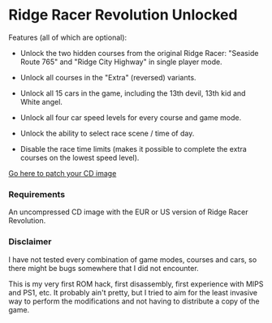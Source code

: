 # Ridge Racer Revolution Unlocked
Features (all of which are optional):
* Unlock the two hidden courses from the original Ridge Racer: "Seaside Route 765" and "Ridge City Highway" in single player mode.

* Unlock all courses in the "Extra" (reversed) variants.

* Unlock all 15 cars in the game, including the 13th devil, 13th kid and White angel.

* Unlock all four car speed levels for every course and game mode.

* Unlock the ability to select race scene / time of day.

* Disable the race time limits (makes it possible to complete the extra courses on the lowest speed level).

[Go here to patch your CD image](https://s0rent.github.io/rrr-unlocked/)

### Requirements
An uncompressed CD image with the EUR or US version of Ridge Racer Revolution.

### Disclaimer
I have not tested every combination of game modes, courses and cars, so there might be bugs somewhere that I did not encounter.

This is my very first ROM hack, first disassembly, first experience with MIPS and PS1, etc. It probably ain't pretty, but I tried to aim for the least invasive way to perform the modifications and not having to distribute a copy of the game.